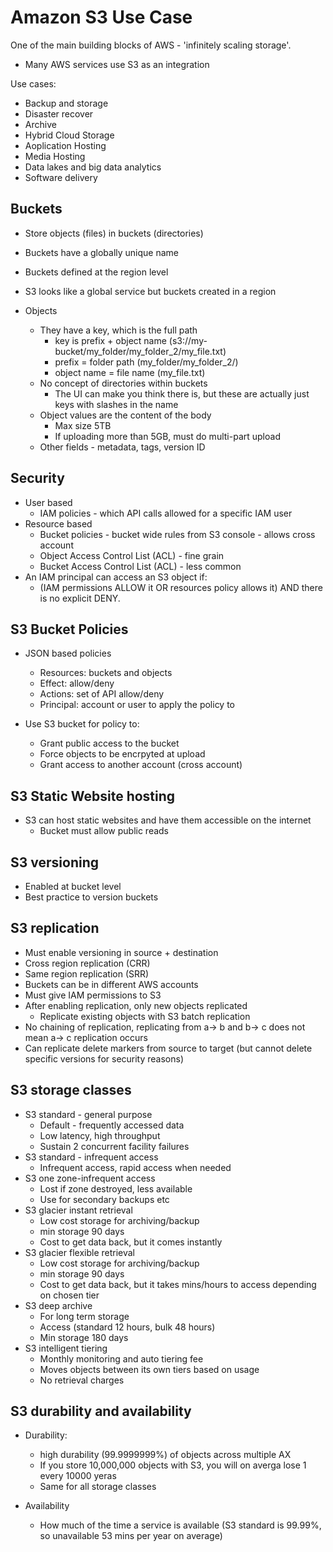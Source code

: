 # Amazon S3 Use Case

One of the main building blocks of AWS - 'infinitely scaling storage'.

* Many AWS services use S3 as an integration

Use cases:

* Backup and storage
* Disaster recover
* Archive
* Hybrid Cloud Storage
* Aoplication Hosting
* Media Hosting
* Data lakes and big data analytics
* Software delivery

## Buckets

* Store objects (files) in buckets (directories)
* Buckets have a globally unique name
* Buckets defined at the region level
* S3 looks like a global service but buckets created in a region

* Objects
  * They have a key, which is the full path
    * key is prefix + object name (s3://my-bucket/my_folder/my_folder_2/my_file.txt)
    * prefix = folder path (my_folder/my_folder_2/)
    * object name = file name (my_file.txt)
  * No concept of directories within buckets
    * The UI can make you think there is, but these are actually just keys with slashes in the name
  * Object values are the content of the body
    * Max size 5TB
    * If uploading more than 5GB, must do multi-part upload
  * Other fields - metadata, tags, version ID

## Security

* User based
  * IAM policies - which API calls allowed for a specific IAM user
* Resource based
  * Bucket policies - bucket wide rules from S3 console - allows cross account
  * Object Access Control List (ACL) - fine grain
  * Bucket Access Control List (ACL) - less common
* An IAM principal can access an S3 object if:
  * (IAM permissions ALLOW it OR resources policy allows it) AND there is no explicit DENY.

## S3 Bucket Policies

* JSON based policies
  * Resources: buckets and objects
  * Effect: allow/deny
  * Actions: set of API allow/deny
  * Principal: account or user to apply the policy to

* Use S3 bucket for policy to:
  * Grant public access to the bucket
  * Force objects to be encrpyted at upload
  * Grant access to another account (cross account)

## S3 Static Website hosting

* S3 can host static websites and have them accessible on the internet
  * Bucket must allow public reads

## S3 versioning

* Enabled at bucket level
* Best practice to version buckets

## S3 replication

* Must enable versioning in source + destination
* Cross region replication (CRR)
* Same region replication (SRR)
* Buckets can be in different AWS accounts
* Must give IAM permissions to S3
* After enabling replication, only new objects replicated
  * Replicate existing objects with S3 batch replication
* No chaining of replication, replicating from a-> b and b-> c does not mean a-> c replication occurs
* Can replicate delete markers from source to target (but cannot delete specific versions for security reasons)

## S3 storage classes

* S3 standard - general purpose
  * Default - frequently accessed data
  * Low latency, high throughput
  * Sustain 2 concurrent facility failures
* S3 standard - infrequent access
  * Infrequent access, rapid access when needed
* S3 one zone-infrequent access
  * Lost if zone destroyed, less available
  * Use for secondary backups etc
* S3 glacier instant retrieval
  * Low cost storage for archiving/backup
  * min storage 90 days
  * Cost to get data back, but it comes instantly
* S3 glacier flexible retrieval
  * Low cost storage for archiving/backup
  * min storage 90 days
  * Cost to get data back, but it takes mins/hours to access depending on chosen tier
* S3 deep archive
  * For long term storage
  * Access (standard 12 hours, bulk 48 hours)
  * Min storage 180 days
* S3 intelligent tiering
  * Monthly monitoring and auto tiering fee
  * Moves objects between its own tiers based on usage
  * No retrieval charges

## S3 durability and availability

* Durability:
  * high durability (99.9999999%) of objects across multiple AX
  * If you store 10,000,000 objects with S3, you will on averga lose 1 every 10000 yeras
  * Same for all storage classes

* Availability
  * How much of the time a service is available (S3 standard is 99.99%, so unavailable 53 mins per year on average)